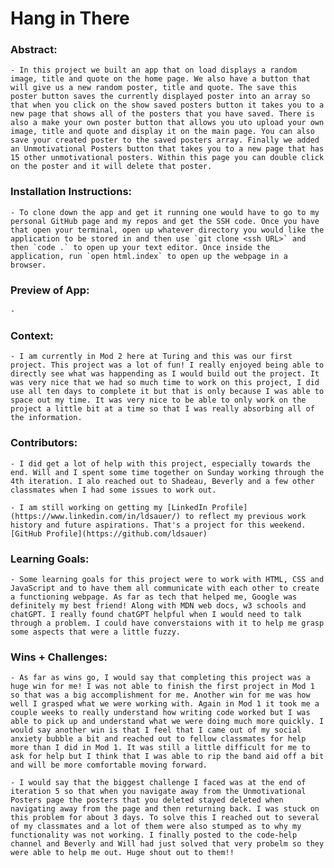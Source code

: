 

# Hang in There  

### Abstract: 
    - In this project we built an app that on load displays a random image, title and quote on the home page. We also have a button that will give us a new random poster, title and quote. The save this poster button saves the currently displayed poster into an array so that when you click on the show saved posters button it takes you to a new page that shows all of the posters that you have saved. There is also a make your own poster button that allows you uto upload your own image, title and quote and display it on the main page. You can also save your created poster to the saved posters array. Finally we added an Unmotivational Posters button that takes you to a new page that has 15 other unmotivational posters. Within this page you can double click on the poster and it will delete that poster. 

[//]: <> (Briefly describe what you built and its features. What problem is the app solving? How does this application solve that problem?)

### Installation Instructions:
    - To clone down the app and get it running one would have to go to my personal GitHub page and my repos and get the SSH code. Once you have that open your terminal, open up whatever directory you would like the application to be stored in and then use `git clone <ssh URL>` and then `code .` to open up your text editor. Once inside the application, run `open html.index` to open up the webpage in a browser. 
[//]: <> (What steps does a person have to take to get your app cloned down and running?)

### Preview of App:
    - 
[//]: <> (Provide ONE gif or screenshot of your application - choose the "coolest" piece of functionality to show off. gifs preferred!)

### Context:
    - I am currently in Mod 2 here at Turing and this was our first project. This project was a lot of fun! I really enjoyed being able to directly see what was happending as I would build out the project. It was very nice that we had so much time to work on this project, I did use all ten days to complete it but that is only because I was able to space out my time. It was very nice to be able to only work on the project a little bit at a time so that I was really absorbing all of the information. 
[//]: <> (Give some context for the project here. How long did you have to work on it? How far into the Turing program are you?)

### Contributors:
    - I did get a lot of help with this project, especially towards the end. Will and I spent some time together on Sunday working through the 4th iteration. I alo reached out to Shadeau, Beverly and a few other classmates when I had some issues to work out. 
    
    - I am still working on getting my [LinkedIn Profile](https://www.linkedin.com/in/ldsauer/) to reflect my previous work history and future aspirations. That's a project for this weekend. 
    [GitHub Profile](https://github.com/ldsauer)
[//]: <> (Who worked on this application? Link to your GitHub. Consider also providing LinkedIn link)

### Learning Goals:
    - Some learning goals for this project were to work with HTML, CSS and JavaScript and to have them all communicate with each other to create a functioning webpage. As far as tech that helped me, Google was definitely my best friend! Along with MDN web docs, w3 schools and chatGPT. I really found chatGPT helpful when I would need to talk through a problem. I could have converstaions with it to help me grasp some aspects that were a little fuzzy. 
[//]: <> (What were the learning goals of this project? What tech did you work with?)

### Wins + Challenges:
    - As far as wins go, I would say that completing this project was a huge win for me! I was not able to finish the first project in Mod 1 so that was a big accomplishment for me. Another win for me was how well I grasped what we were working with. Again in Mod 1 it took me a couple weeks to really understand how writing code worked but I was able to pick up and understand what we were doing much more quickly. I would say another win is that I feel that I came out of my social anxiety bubble a bit and reached out to fellow classmates for help more than I did in Mod 1. It was still a little difficult for me to ask for help but I think that I was able to rip the band aid off a bit and will be more comfortable moving forward. 
    
    - I would say that the biggest challenge I faced was at the end of iteration 5 so that when you navigate away from the Unmotivational Posters page the posters that you deleted stayed deleted when navigating away from the page and then returning back. I was stuck on this problem for about 3 days. To solve this I reached out to several of my classmates and a lot of them were also stumped as to why my functionality was not working. I finally posted to the code-help channel and Beverly and Will had just solved that very probelm so they were able to help me out. Huge shout out to them!! 
[//]: <> (What are 2-3 wins you have from this project? What were some challenges you faced - and how did you get over them?)
